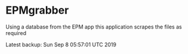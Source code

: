 # EPMgrabber
Using a database from the EPM app this application scrapes the files as required


Latest backup: Sun Sep 8 05:57:01 UTC 2019
